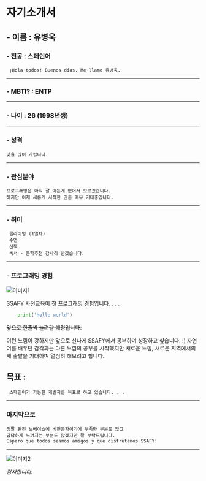# 자기소개서
## -  이름 : 유병욱

### -  전공 : 스페인어
     ¡Hola todos! Buenos días. Me llamo 유병욱.
---
### - MBTI? : ENTP 
---
### - 나이 : 26 (1998년생)
---
### - 성격 
    낯을 많이 가립니다.
---
### - 관심분야
    프로그래밍은 아직 잘 아는게 없어서 모르겠습니다.
    하지만 이제 새롭게 시작한 만큼 매우 기대중입니다.    

---
### - 취미 
     클라이밍 (1일차)
     수면 
     산책
     독서 - 문학추천 감사히 받겠습니다. 
---
### - 프로그래밍 경험 
![이미지1](https://encrypted-tbn0.gstatic.com/images?q=tbn:ANd9GcQZh7bDcnx1sqTaPH1ZWlEL_efziYVOJnbotsztkNmuzw&s)

SSAFY 사전교육이 첫 프로그래밍 경험입니다. . . .
```python
    print('hello world') 
```
~~앞으로 한줄씩 늘려갈 예정입니다.~~

이런 느낌이 강하지만 앞으로 신나게 SSAFY에서 공부하며 성장하고 싶습니다. :)
자연어를 배우던 감각과는 다른 느낌의 공부를 시작했지만 새로운 느낌, 새로운 지역에서의 새 출발을 기대하며 열심히 해보려고 합니다. 
## 목표 :
     스페인어가 가능한 개발자를 목표로 하고 있습니다. . .
---
### 마지막으로
    정말 완전 노베이스에 비전공자이기에 부족한 부분도 많고
    답답하게 느껴지는 부분도 많겠지만 잘 부탁드립니다.
    Espero que todos seamos amigos y que disfrutemos SSAFY!
---
![이미지2](https://i.namu.wiki/i/CAaiS1CbqJ4Tbkh9dazlxoWrXqXtNOm5XFH8YoJqAvLh3YKSI0qxoDJ0EbjRBug5ulLz4B-zJ5qxt71AeV9bRPfXTEbrtRu_A6yCTUfJwOCHcrDktJbslIU6Qe03dQ8ln0NWqz3d_v2o0KjE2S-ckA.webp)


  *감사합니다.*